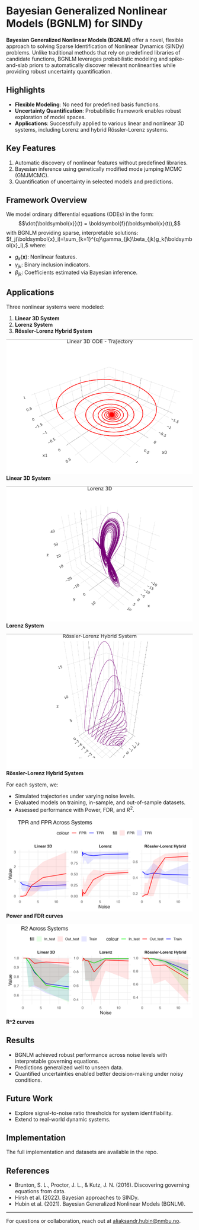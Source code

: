 # Bayesian Generalized Nonlinear Models (BGNLM) for SINDy

**Bayesian Generalized Nonlinear Models (BGNLM)** offer a novel, flexible approach to solving Sparse Identification of Nonlinear Dynamics (SINDy) problems. Unlike traditional methods that rely on predefined libraries of candidate functions, BGNLM leverages probabilistic modeling and spike-and-slab priors to automatically discover relevant nonlinearities while providing robust uncertainty quantification.

## Highlights
- **Flexible Modeling**: No need for predefined basis functions.
- **Uncertainty Quantification**: Probabilistic framework enables robust exploration of model spaces.
- **Applications**: Successfully applied to various linear and nonlinear 3D systems, including Lorenz and hybrid Rössler-Lorenz systems.

## Key Features
1. Automatic discovery of nonlinear features without predefined libraries.
2. Bayesian inference using genetically modified mode jumping MCMC (GMJMCMC).
3. Quantification of uncertainty in selected models and predictions.

## Framework Overview

We model ordinary differential equations (ODEs) in the form:
$$\dot{\boldsymbol{x}}(t) = \boldsymbol{f}(\boldsymbol{x}(t)),$$
with BGNLM providing sparse, interpretable solutions:
$f_j(\boldsymbol{x}_i)=\sum_{k=1}^{q}\gamma_{jk}\beta_{jk}g_k(\boldsymbol{x}_i),$
where:
- $g_k(\boldsymbol{x})$: Nonlinear features.
- $\gamma_{jk}$: Binary inclusion indicators.
- $\beta_{jk}$: Coefficients estimated via Bayesian inference.

## Applications

Three nonlinear systems were modeled:

1. **Linear 3D System**  
2. **Lorenz System**  
3. **Rössler-Lorenz Hybrid System**  


![system1](plot_linear3d.png)  
**Linear 3D System**

![system2](plot_lorenz.png)  
**Lorenz System**

![system3](plot_hybrid.png)  
**Rössler-Lorenz Hybrid System**

For each system, we:
- Simulated trajectories under varying noise levels.
- Evaluated models on training, in-sample, and out-of-sample datasets.
- Assessed performance with Power, FDR, and $R^2$.

![Performance Metrics1](result_tpr_fpr_plot.png)  
**Power and FDR curves**

![Performance Metrics2](result_r2_plot.png)  
**R^2 curves**

## Results

- BGNLM achieved robust performance across noise levels with interpretable governing equations.
- Predictions generalized well to unseen data.
- Quantified uncertainties enabled better decision-making under noisy conditions.

## Future Work
- Explore signal-to-noise ratio thresholds for system identifiability.
- Extend to real-world dynamic systems.

## Implementation

The full implementation and datasets are available in the repo.

## References
- Brunton, S. L., Proctor, J. L., & Kutz, J. N. (2016). Discovering governing equations from data.  
- Hirsh et al. (2022). Bayesian approaches to SINDy.  
- Hubin et al. (2021). Bayesian Generalized Nonlinear Models (BGNLM).

---
For questions or collaboration, reach out at [aliaksandr.hubin@nmbu.no](mailto:aliaksandr.hubin@nmbu.no).
